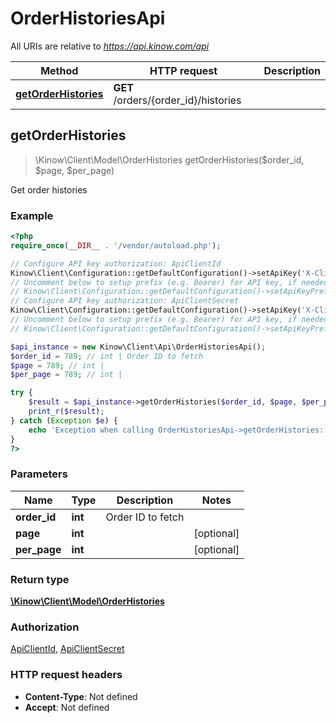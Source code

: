 # OrderHistoriesApi

All URIs are relative to *https://api.kinow.com/api*

Method | HTTP request | Description
------------- | ------------- | -------------
[**getOrderHistories**](#getOrderHistories) | **GET** /orders/{order_id}/histories | 


## **getOrderHistories**
> \Kinow\Client\Model\OrderHistories getOrderHistories($order_id, $page, $per_page)



Get order histories

### Example
```php
<?php
require_once(__DIR__ . '/vendor/autoload.php');

// Configure API key authorization: ApiClientId
Kinow\Client\Configuration::getDefaultConfiguration()->setApiKey('X-Client-Id', 'YOUR_API_KEY');
// Uncomment below to setup prefix (e.g. Bearer) for API key, if needed
// Kinow\Client\Configuration::getDefaultConfiguration()->setApiKeyPrefix('X-Client-Id', 'Bearer');
// Configure API key authorization: ApiClientSecret
Kinow\Client\Configuration::getDefaultConfiguration()->setApiKey('X-Client-Secret', 'YOUR_API_KEY');
// Uncomment below to setup prefix (e.g. Bearer) for API key, if needed
// Kinow\Client\Configuration::getDefaultConfiguration()->setApiKeyPrefix('X-Client-Secret', 'Bearer');

$api_instance = new Kinow\Client\Api\OrderHistoriesApi();
$order_id = 789; // int | Order ID to fetch
$page = 789; // int | 
$per_page = 789; // int | 

try {
    $result = $api_instance->getOrderHistories($order_id, $page, $per_page);
    print_r($result);
} catch (Exception $e) {
    echo 'Exception when calling OrderHistoriesApi->getOrderHistories: ', $e->getMessage(), PHP_EOL;
}
?>
```

### Parameters

Name | Type | Description  | Notes
------------- | ------------- | ------------- | -------------
 **order_id** | **int**| Order ID to fetch |
 **page** | **int**|  | [optional]
 **per_page** | **int**|  | [optional]

### Return type

[**\Kinow\Client\Model\OrderHistories**](#OrderHistories)

### Authorization

[ApiClientId](#ApiClientId), [ApiClientSecret](#ApiClientSecret)

### HTTP request headers

 - **Content-Type**: Not defined
 - **Accept**: Not defined

